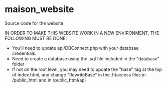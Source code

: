 maison_website
==============

Source code for the website

IN ORDER TO MAKE THIS WEBSITE WORK IN A NEW ENVIRONMENT, THE FOLLOWING MUST BE DONE:
 - You'll need to update api/DBConnect.php with your databsae credentials. 
 - Need to create a database using the .sql file included in the "database" folder
 - If not on the root level, you may need to update the "base" tag at the top of index.html, and change "RewriteBase" in the .htaccess files in /public_html and in /public_html/api